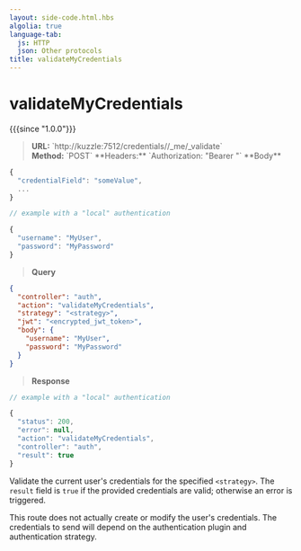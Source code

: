 ```yaml
---
layout: side-code.html.hbs
algolia: true
language-tab:
  js: HTTP
  json: Other protocols
title: validateMyCredentials
---
```


# validateMyCredentials

{{{since "1.0.0"}}}

<blockquote class="js">
<p>
<b>URL:</b> `http://kuzzle:7512/credentials/<strategy>/_me/_validate`  
</br><b>Method:</b> `POST`  
**Headers:** `Authorization: "Bearer <encrypted_jwt_token>"`  
**Body**
</p>
</blockquote>

```js
{
  "credentialField": "someValue",
  ...
}

// example with a "local" authentication

{
  "username": "MyUser",
  "password": "MyPassword"
}
```

<blockquote class="json">
<p>
<b>Query</b>
</p>
</blockquote>


```json
{
  "controller": "auth",
  "action": "validateMyCredentials",
  "strategy": "<strategy>",
  "jwt": "<encrypted_jwt_token>",
  "body": {
    "username": "MyUser",
    "password": "MyPassword"
  }
}
```

>**Response**

```javascript
// example with a "local" authentication

{
  "status": 200,
  "error": null,
  "action": "validateMyCredentials",
  "controller": "auth",
  "result": true
}
```

Validate the current user's credentials for the specified `<strategy>`. The `result` field is `true` if the provided credentials are valid; otherwise an error is triggered.

This route does not actually create or modify the user's credentials. The credentials to send will depend on the authentication plugin and authentication strategy.
